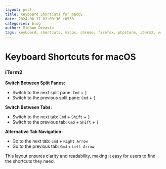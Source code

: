 ```yaml
---
layout: post  
title: Keyboard Shortcuts for macOS  
date: 2024-08-17 02:00:36 +0530  
categories: blog  
author: Midhun Devasia  
tags: keyboard, shortcuts, macos, chrome, firefox, phpstorm, iterm2, vscode, webstorm
---
```


# Keyboard Shortcuts for macOS

### iTerm2

**Switch Between Split Panes:**

- Switch to the next split pane: `Cmd` + `]`
- Switch to the previous split pane: `Cmd` + `[`

**Switch Between Tabs:**

- Switch to the next tab: `Cmd` + `Shift` + `]`
- Switch to the previous tab: `Cmd` + `Shift` + `[`


**Alternative Tab Navigation:**

- Go to the next tab: `Cmd` + `Right Arrow`
- Go to the previous tab: `Cmd` + `Left Arrow`


This layout ensures clarity and readability, making it easy for users to find the shortcuts they need.
